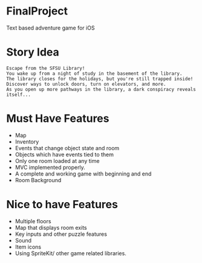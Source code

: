 # FinalProject
Text based adventure game for iOS


# Story Idea

    Escape from the SFSU Library!
    You wake up from a night of study in the basement of the library. 
    The library closes for the holidays, but you're still trapped inside!  
    Discover ways to unlock doors, turn on elevators, and more. 
    As you open up more pathways in the library, a dark conspiracy reveals itself...

# Must Have Features

- Map
- Inventory
- Events that change object state and room
- Objects which have events tied to them
- Only one room loaded at any time
- MVC implemented properly.
- A complete and working game with beginning and end
- Room Background

# Nice to have Features

- Multiple floors
- Map that displays room exits
- Key inputs and other puzzle features
- Sound
- Item icons
- Using SpriteKit/ other game related libraries.
